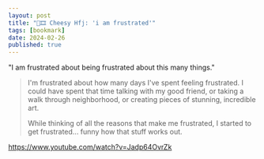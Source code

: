 ```yaml
---
layout: post
title: "🔗🎞️ Cheesy Hfj: 'i am frustrated'"
tags: [bookmark]
date: 2024-02-26
published: true
---
```

"I am frustrated about being frustrated about this many things."<!--more-->
>
> I'm frustrated about how many days I've spent feeling frustrated.
> I could have spent that time talking with my good friend, or taking a walk through neighborhood, or creating pieces of stunning, incredible art.
>
> While thinking of all the reasons that make me frustrated, I started to get frustrated... funny how that stuff works out.

<!-- it's been 2 months. -->
<!-- i am getting back to blogging but i am not exactly ready to define my thoughts on not just the inactivity, but my current feelings -->
<!-- mainly, what drove me to highlight this video. -->
<!-- because recent events have called me back to it, and it is slightly comforting, that i'm not alone in this feeling of general frustration. -->
<!-- so maybe check back later. -->

<https://www.youtube.com/watch?v=Jadp64OvrZk>
